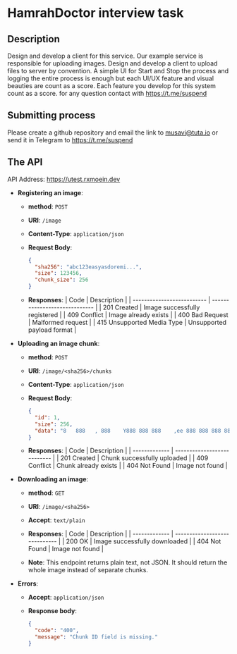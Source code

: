# HamrahDoctor interview task

## Description

Design and develop a client for this service. 
Our example service is responsible for uploading images.
Design and develop a client to upload files to server by convention.
A simple UI for Start and Stop the process and logging the entire process is enough but each UI/UX feature and visual beauties are count as a score.
Each feature you develop for this system count as a score.
for any question contact with https://t.me/suspend

## Submitting process
Please create a github repository and email the link to musavi@tuta.io or send it in Telegram to https://t.me/suspend
## The API
API Address: https://utest.rxmoein.dev


- **Registering an image**:

  - **method**: `POST`
  - **URI**: `/image`
  - **Content-Type**: `application/json`
  - **Request Body**:

    ```json
    {
      "sha256": "abc123easyasdoremi...",
      "size": 123456,
      "chunk_size": 256
    }
    ```

  - **Responses**:
    | Code                       | Description                   |
    | -------------------------- | ----------------------------- |
    | 201 Created                | Image successfully registered |
    | 409 Conflict               | Image already exists          |
    | 400 Bad Request            | Malformed request             |
    | 415 Unsupported Media Type | Unsupported payload format    |

- **Uploading an image chunk**:

  - **method**: `POST`
  - **URI**: `/image/<sha256>/chunks`
  - **Content-Type**: `application/json`
  - **Request Body**:

    ```json
    {
      "id": 1,
      "size": 256,
      "data": "8   888   , 888    Y888 888 888    ,ee 888 888 888 888 ..."
    }
    ```

  - **Responses**:
    | Code          | Description                 |
    | ------------- | --------------------------- |
    | 201 Created   | Chunk successfully uploaded |
    | 409 Conflict  | Chunk already exists        |
    | 404 Not Found | Image not found             |

- **Downloading an image**:

  - **method**: `GET`
  - **URI**: `/image/<sha256>`
  - **Accept**: `text/plain`
  - **Responses**:
    | Code          | Description                   |
    | ------------- | ----------------------------- |
    | 200 OK        | Image successfully downloaded |
    | 404 Not Found | Image not found               |

  - **Note**: This endpoint returns plain text, not JSON. It should return the whole image instead of separate chunks.

- **Errors**:

  - **Accept**: `application/json`
  - **Response body**:

    ```json
    {
      "code": "400",
      "message": "Chunk ID field is missing."
    }
    ```
